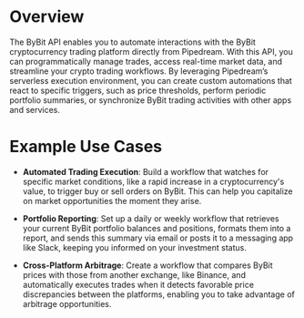 # Overview

The ByBit API enables you to automate interactions with the ByBit cryptocurrency trading platform directly from Pipedream. With this API, you can programmatically manage trades, access real-time market data, and streamline your crypto trading workflows. By leveraging Pipedream’s serverless execution environment, you can create custom automations that react to specific triggers, such as price thresholds, perform periodic portfolio summaries, or synchronize ByBit trading activities with other apps and services.

# Example Use Cases

- **Automated Trading Execution**: Build a workflow that watches for specific market conditions, like a rapid increase in a cryptocurrency's value, to trigger buy or sell orders on ByBit. This can help you capitalize on market opportunities the moment they arise.

- **Portfolio Reporting**: Set up a daily or weekly workflow that retrieves your current ByBit portfolio balances and positions, formats them into a report, and sends this summary via email or posts it to a messaging app like Slack, keeping you informed on your investment status.

- **Cross-Platform Arbitrage**: Create a workflow that compares ByBit prices with those from another exchange, like Binance, and automatically executes trades when it detects favorable price discrepancies between the platforms, enabling you to take advantage of arbitrage opportunities.
